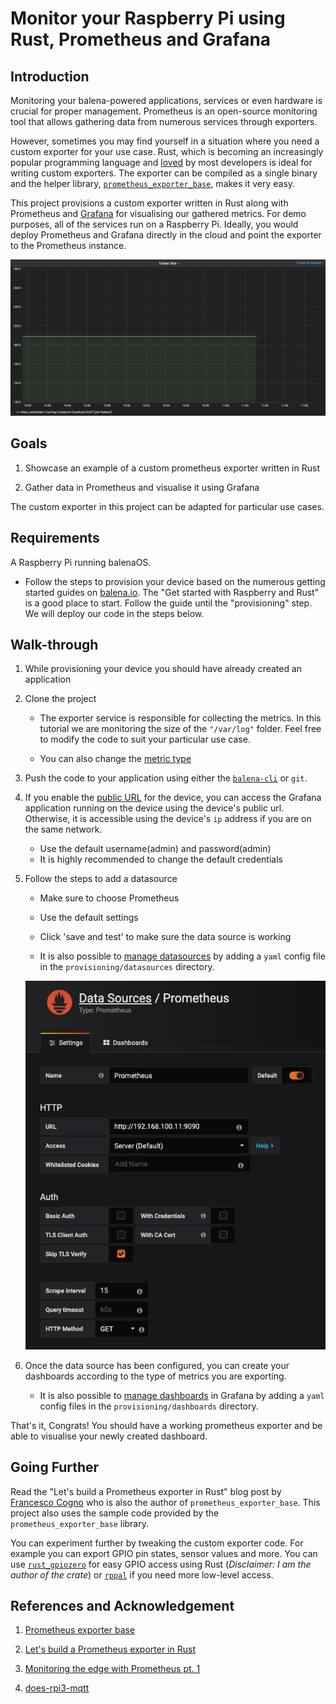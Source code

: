 # Monitor your Raspberry Pi using Rust, Prometheus and Grafana

## Introduction

Monitoring your balena-powered applications, services or even hardware is crucial for proper management. Prometheus is an open-source monitoring tool that allows gathering data from numerous services through exporters.

However, sometimes you may find yourself in a situation where you need a custom exporter for your use case. Rust, which is becoming an increasingly popular programming language and [loved](https://insights.stackoverflow.com/survey/2019#most-loved-dreaded-and-wanted) by most developers is ideal for writing custom exporters. The exporter can be compiled as a single binary and the helper library, [`prometheus_exporter_base`](https://github.com/MindFlavor/prometheus_exporter_base), makes it very easy.

This project provisions a custom exporter written in Rust along with Prometheus and [Grafana](https://grafana.com/) for visualising our gathered metrics. For demo purposes, all of the services run on a Raspberry Pi. Ideally, you would deploy Prometheus and Grafana directly in the cloud and point the exporter to the Prometheus instance.

!['Graph showing evolution of folder size'](imgs/graph.png)

## Goals

1. Showcase an example of a custom prometheus exporter written in Rust

2. Gather data in Prometheus and visualise it using Grafana

The custom exporter in this project can be adapted for particular use cases.

## Requirements

A Raspberry Pi running balenaOS.

- Follow the steps to provision your device based on the numerous getting started guides on [balena.io](balena.io). The "Get started with Raspberry and Rust" is a good place to start. Follow the guide until the "provisioning" step. We will deploy our code in the steps below.

## Walk-through

1. While provisioning your device you should have already created an application
2. Clone the project

   - The exporter service is responsible for collecting the metrics. In this tutorial we are monitoring the size of the `"/var/log"` folder. Feel free to modify the code to suit your particular use case.

   - You can also change the [metric type](https://prometheus.io/docs/concepts/metric_types/)

3. Push the code to your application using either the [`balena-cli`](https://www.balena.io/docs/reference/cli/#push-applicationordevice) or `git`.

4. If you enable the [public URL](https://www.balena.io/docs/learn/manage/actions/#enable-public-device-url) for the device, you can access the Grafana application running on the device using the device's public url. Otherwise, it is accessible using the device's `ip` address if you are on the same network.

   - Use the default username(admin) and password(admin)
   - It is highly recommended to change the default credentials

5. Follow the steps to add a datasource

   - Make sure to choose Prometheus
   - Use the default settings
   - Click 'save and test' to make sure the data source is working

   - It is also possible to [manage datasources](https://grafana.com/docs/administration/provisioning/#datasources) by adding a `yaml` config file in the `provisioning/datasources` directory.

   !['Prometheus data source in Grafana'](imgs/prom-datasource.png)

6. Once the data source has been configured, you can create your dashboards according to the type of metrics you are exporting.

   - It is also possible to [manage dashboards](https://grafana.com/docs/administration/provisioning/#dashboards) in Grafana by adding a `yaml` config files in the `provisioning/dashboards` directory.

That's it, Congrats! You should have a working prometheus exporter and be able to visualise your newly created dashboard.

## Going Further

Read the "Let's build a Prometheus exporter in Rust" blog post by [Francesco Cogno](https://dev.to/mindflavor) who is also the author of `prometheus_exporter_base`. This project also uses the sample code provided by the `prometheus_exporter_base` library.

You can experiment further by tweaking the custom exporter code. For example you can export GPIO pin states, sensor values and more. You can use [`rust_gpiozero`](https://crates.io/crates/rust_gpiozero) for easy GPIO access using Rust (_Disclaimer: I am the author of the crate_) or [`rppal`](https://crates.io/crates/rppal) if you need more low-level access.

## References and Acknowledgement

1. [Prometheus exporter base](https://github.com/MindFlavor/prometheus_exporter_base)

2. [Let's build a Prometheus exporter in Rust](https://dev.to/mindflavor/let-s-build-a-prometheus-exporter-in-rust-30pd)

3. [Monitoring the edge with Prometheus pt. 1](https://www.balena.io/blog/monitoring-the-edge-with-prometheus-pt-1/)

4. [does-rpi3-mqtt](https://github.com/DynamicDevices/does-rpi3-mqtt)
